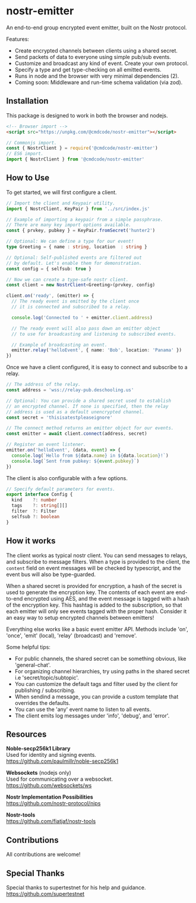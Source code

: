 # nostr-emitter
An end-to-end group encrypted event emitter, built on the Nostr protocol.

Features:
 - Create encrypted channels between clients using a shared secret.
 - Send packets of data to everyone using simple pub/sub events.
 - Customize and broadcast any kind of event. Create your own protocol.
 - Specify a type and get type-checking on all emitted events.
 - Runs in node and the browser with very minimal dependencies (2).
 - Coming soon: Middleware and run-time schema validation (via zod).

## Installation
This package is designed to work in both the browser and nodejs.

```html
<!-- Browser import -->
<script src="https://unpkg.com/@cmdcode/nostr-emitter"></script>
```
```js
// Commonjs import.
const { NostrClient } = require('@cmdcode/nostr-emitter')
// ES6 import.
import { NostrClient } from '@cmdcode/nostr-emitter'
```

## How to Use
To get started, we will first configure a client.

```ts
// Import the client and Keypair utility.
import { NostrClient, KeyPair } from '../src/index.js'

// Example of importing a keypair from a simple passphrase. 
// There are many key import options available.
const { prvkey, pubkey } = KeyPair.fromSecret('hunter2')

// Optional: We can define a type for our event!
type Greeting = { name : string, location  : string }

// Optional: Self-published events are filtered out 
// by default. Let's enable them for demonstration.
const config = { selfsub: true }

// Now we can create a type-safe nostr client.
const client = new NostrClient<Greeting>(prvkey, config)

client.on('ready', (emitter) => {
  // The ready event is emitted by the client once
  // it is connected and subscribed to a relay.

  console.log('Connected to ' + emitter.client.address)

  // The ready event will also pass down an emitter object
  // to use for broadcasting and listening to subscribed events.

  // Example of broadcasting an event.
  emitter.relay('helloEvent', { name: 'Bob', location: 'Panama' })
})
```

Once we have a client configured, it is easy to connect and subscribe to a relay.

```ts
// The address of the relay.
const address = 'wss://relay-pub.deschooling.us'

// Optional: You can provide a shared secret used to establish 
// an encrypted channel. If none is specified, then the relay 
// address is used as a default unencrypted channel.
const secret = 'thisisatestpleaseignore'

// The connect method returns an emitter object for our events.
const emitter = await client.connect(address, secret)

// Register an event listener.
emitter.on('helloEvent', (data, event) => {
  console.log(`Hello from ${data.name} in ${data.location}!`)
  console.log(`Sent from pubkey: ${event.pubkey}`)
})
```
The client is also configurable with a few options.

```ts
// Specify default parameters for events.
export interface Config {
  kind    ?: number
  tags    ?: string[][]
  filter  ?: Filter
  selfsub ?: boolean
}
```


## How it works

The client works as typical nostr client. You can send messages to relays, and subscribe to message filters. When a type is provided to the client, the `content` field on event messages will be checked by typescript, and the event bus will also be type-guarded.

When a shared secret is provided for encryption, a hash of the secret is used to generate the encryption key. The contents of each event are end-to-end encrypted using AES, and the event message is tagged with a hash of the encryption key. This hashtag is added to the subscription, so that each emitter will only see events tagged with the proper hash. Consider it an easy way to setup encrypted channels between emitters!

Everything else works like a basic event emitter API. Methods include 'on', 'once', 'emit' (local), 'relay' (broadcast) and 'remove'.

Some helpful tips:
* For public channels, the shared secret can be something obvious, like 'general-chat'.
* For organizing channel hierarchies, try using paths in the shared secret i.e 'secret/topic/subtopic'.
* You can customize the default tags and filter used by the client for publishing / subscribing.
* When sendind a message, you can provide a custom template that overrides the defaults.
* You can use the 'any' event name to listen to all events.
* The client emits log messages under 'info', 'debug', and 'error'.


## Resources

**Noble-secp256k1 Library**  
Used for identity and signing events.  
https://github.com/paulmillr/noble-secp256k1

**Websockets** (nodejs only)  
Used for communicating over a websocket.  
https://github.com/websockets/ws

**Nostr Implementation Possibilities**  
https://github.com/nostr-protocol/nips

**Nostr-tools**  
https://github.com/fiatjaf/nostr-tools

## Contributions
All contributions are welcome!

## Special Thanks
Special thanks to supertestnet for his help and guidance.  
https://github.com/supertestnet
